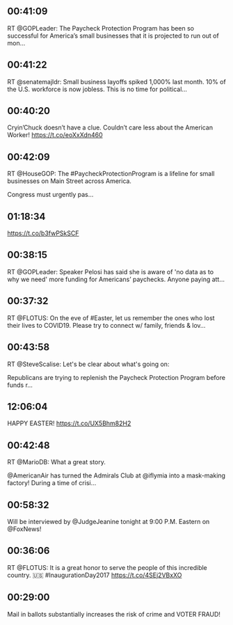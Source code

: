 ## 00:41:09
RT @GOPLeader: The Paycheck Protection Program has been so successful for America’s small businesses that it is projected to run out of mon…
## 00:41:22
RT @senatemajldr: Small business layoffs spiked 1,000% last month. 10% of the U.S. workforce is now jobless. This is no time for political…
## 00:40:20
Cryin’Chuck doesn’t have a clue. Couldn’t care less about the American Worker! https://t.co/eoXxXdn460
## 00:42:09
RT @HouseGOP: The #PaycheckProtectionProgram is a lifeline for small businesses on Main Street across America.
 
Congress must urgently pas…
## 01:18:34
https://t.co/b3fwPSkSCF
## 00:38:15
RT @GOPLeader: Speaker Pelosi has said she is aware of 'no data as to why we need' more funding for Americans’ paychecks. Anyone paying att…
## 00:37:32
RT @FLOTUS: On the eve of #Easter, let us remember the ones who lost their lives to COVID19. Please try to connect w/ family, friends &amp; lov…
## 00:43:58
RT @SteveScalise: Let's be clear about what's going on:

Republicans are trying to replenish the Paycheck Protection Program before funds r…
## 12:06:04
HAPPY EASTER! https://t.co/UX5Bhm82H2
## 00:42:48
RT @MarioDB: What a great story. 

@AmericanAir has turned the Admirals Club at @iflymia into a mask-making factory! During a time of crisi…
## 00:58:32
Will be interviewed by @JudgeJeanine tonight at 9:00 P.M. Eastern on @FoxNews!
## 00:36:06
RT @FLOTUS: It is a great honor to serve the people of this incredible country. 🇺🇸 #InaugurationDay2017 https://t.co/4SEj2VBxXO
## 00:29:00
Mail in ballots substantially increases the risk of crime and VOTER FRAUD!
